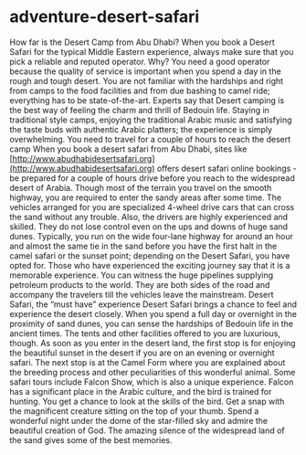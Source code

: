 # adventure-desert-safari
How far is the Desert Camp from Abu Dhabi?
When you book a Desert Safari for the typical Middle Eastern experience, always make sure that you pick a reliable and reputed operator. Why? You need a good operator because the quality of service is important when you spend a day in the rough and tough desert. You are not familiar with the hardships and right from camps to the food facilities and from due bashing to camel ride; everything has to be state-of-the-art. Experts say that Desert camping is the best way of feeling the charm and thrill of Bedouin life. Staying in traditional style camps, enjoying the traditional Arabic music and satisfying the taste buds with authentic Arabic platters; the experience is simply overwhelming. 
You need to travel for a couple of hours to reach the desert camp
When you book a desert safari from Abu Dhabi, sites like [http://www.abudhabidesertsafari.org](http://www.abudhabidesertsafari.org) offers desert safari online bookings - be prepared for a couple of hours drive before you reach to the widespread desert of Arabia.  Though most of the terrain you travel on the smooth highway, you are required to enter the sandy areas after some time. The vehicles arranged for you are specialized 4-wheel drive cars that can cross the sand without any trouble. Also, the drivers are highly experienced and skilled. They do not lose control even on the ups and downs of huge sand dunes. 
Typically, you run on the wide four-lane highway for around an hour and almost the same tie in the sand before you have the first halt in the camel safari or the sunset point; depending on the Desert Safari, you have opted for. 
Those who have experienced the exciting journey say that it is a memorable experience. You can witness the huge pipelines supplying petroleum products to the world. They are both sides of the road and accompany the travelers till the vehicles leave the mainstream. 
Desert Safari, the “must have” experience
Desert Safari brings a chance to feel and experience the desert closely. When you spend a full day or overnight in the proximity of sand dunes, you can sense the hardships of Bedouin life in the ancient times.  The tents and other facilities offered to you are luxurious, though.
As soon as you enter in the desert land, the first stop is for enjoying the beautiful sunset in the desert if you are on an evening or overnight safari. The next stop is at the Camel Form where you are explained about the breeding process and other peculiarities of this wonderful animal. 
Some safari tours include Falcon Show, which is also a unique experience. Falcon has a significant place in the Arabic culture, and the bird is trained for hunting. You get a chance to look at the skills of the bird. Get a snap with the magnificent creature sitting on the top of your thumb. 
Spend a wonderful night under the dome of the star-filled sky and admire the beautiful creation of God. The amazing silence of the widespread land of the sand gives some of the best memories.
